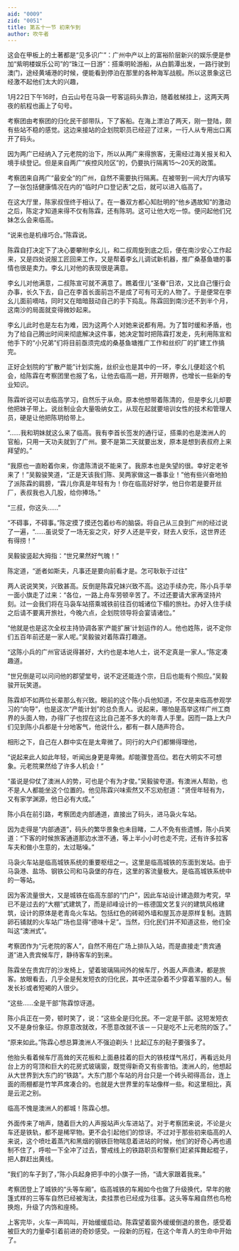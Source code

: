 ```yaml
---
aid: "0009"
zid: "0051"
title: 第五十一节 初来乍到
author: 吹牛者
---
```


这会在甲板上的土著都是“见多识广”：广州中产以上的富裕阶层新兴的娱乐便是参加“紫明楼娱乐公司”的“珠江一日游”：搭乘明轮游船，从白鹅潭出发，一路行驶到澳门，途经黄埔港的时候，便能看到停泊在那里的各种海军战舰。所以这景象这已经激不起他们太大的兴趣，

1月22日下午16时，白云山号在马袅一号客运码头靠泊，随着舷梯挂上，这两天两夜的航程也画上了句号。

考察团由考察团的归化民干部带队，下了客船。在海上漂泊了两天，刚一登陆，颇有些站不稳的感觉。这边来接站的企划院职员已经迎了过来，一行人从专用出口离开了码头。

因为两广已经纳入了元老院的治下，所以从两广来得旅客，无需经过海关报关和入境手续登记。但是来自两广“疾控风险区”的，仍要执行隔离15～20天的政策。

考察团来自两广“最安全”的广州，自然不需要执行隔离。在被带到一间大厅内填写了一张包括健康情况在内的“临时户口登记表”之后，就可以进入临高了。

在这大厅里，陈家叔侄终于相认了。在一番双方都心知肚明的“他乡遇故知”的激动之后，陈定才知道来得不仅有陈霖，还有陈玥。这可让他大吃一惊。便问起他们兄妹怎么会来临高。

“说来也是机缘巧合。”陈霖说。

陈霖自打决定下了决心要攀附李幺儿，和二叔周旋到底之后，便在南沙安心工作起来，又是四处说服工匠回来工作，又是帮着李幺儿调试新机器，推广桑基鱼塘的事情也很是卖力。李幺儿对他的表现很是满意。

李幺儿对他满意，二叔陈宣可就不满意了。瞧着侄儿“圣眷”日浓，又比自己懂行会办事，长久下去，自己在李首长面前岂不是成了可有可无的人物了。于是便常在李幺儿面前嘀咕，同时又在暗暗鼓动自己的手下捣乱。陈霖回到南沙还不到半个月，这南沙的局面就变得微妙起来。

李幺儿此时也是左右为难，因为这两个人对她来说都有用。为了暂时缓和矛盾，也为了给自己腾出时间来彻底解决这件事，她决定暂时把陈霖打发走，先利用陈宣和他手下的“小兄弟”们将目前亟须完成的桑基鱼塘推广工作和丝织厂的扩建工作搞完。

正好企划院的“扩散产能”计划实施，丝织业也是其中的一环，李幺儿便趁这个机会，给陈霖在考察团里也报了名，让他去临高一趟，开开眼界，也增长一些新的专业知识。



陈霖听说可以去临高学习，自然乐于从命。原本他想带着陈清的，但是李幺儿却要他把妹子带上。说丝制业会大量吸纳女工，从现在起就要培训女性的技术和管理人员，硬是让他把陈玥给带上。

“……我和玥妹就这么来了临高。我有李首长签发的通行证，搭乘的也是澳洲人的官船，只用一天功夫就到了广州。要不是第二天就要出发，原本是想到表叔府上来拜望的。”

“我原也一直盼着你来，你遣陈清说不能来了。我原本也是失望的很。幸好定老爷来了！”吴毅骏笑道，“正是天该我们陈、吴两家做这一番事业！”他有些兴奋地拍了派陈霖的肩膀，“霖儿你真是年轻有为！你在临高好好学，他日你若是要开丝厂，表叔我也入几股，给你捧场。”

“三叔，你这头……”

“不碍事，不碍事。”陈定摸了摸还包着纱布的脑袋。将自己从三良到广州的经过说了一遍，“……虽说受了一场无妄之灾，好歹人还是平安，财去人安乐，这世界还有得捞！”

吴毅骏竖起大拇指：“世兄果然好气魄！”

陈定道，“逝者如斯夫，凡事还是要向前看才是。怎可耿耿于过往”

两人说说笑笑，兴致甚高。反倒是陈霖兄妹兴致不高。这边手续办完，陈小兵手举一面小旗走了过来：“各位，一路上舟车劳顿辛苦了。不过还要请大家再坚持片刻。过一会我们将在马袅车站搭乘城铁前往百仞城诸位下榻的旅社。办好入住手续之后请不要离开旅社，今晚六点，企划院领导将会宴请诸位。”

“他就是也是这次全权主持协调各家‘产能扩展’计划运作的人。他也姓陈，说不定你们五百年前还是一家人呢。”吴毅骏对着陈霖打趣道。

“这陈小兵的广州官话说得甚好，大约也是本地人士，说不定真是一家人。”陈定凑趣道。

“世兄倒是可以问问他的郡望堂号，说不定还能连个宗，日后也能有个照应。”吴毅骏开玩笑道。

陈霖却不如两位长辈那么有兴致。眼前的这个陈小兵他知道，不仅是来临高参观学习的“向导”，也是这次“产能计划”的总负责人。说起来，哪怕是高举这样广州工商界的头面人物，办得厂子也捏在这比自己差不多大的年青人手里。因而一路上大户们见到陈小兵都是十分地客气，他说什么，都有一群人随声符合。

相形之下，自己在人群中实在是太卑微了。同行的大户们都懒得理他，

“说起来此人如此年轻，听闻出身更是卑微。却能骤登高位。若在大明实不可想象。元老院果然给了许多人机会！”

“虽说是仰仗了澳洲人的势，可也是个有为才俊。”吴毅骏夸道。有澳洲人帮助，也不是人人都能坐这个位置的。他见陈霖兴味索然又不忘劝慰道：“贤侄年轻有为，又有家学渊源，他日必有大成。”

陈小兵在前引路，考察团走内部通道，直接出了码头，进马袅火车站。

因为走得是“内部通道”，码头的繁华景象也未目睹，二人不免有些遗憾，陈小兵笑道：“下客的时候旅客通道那边水泄不通，等上半小小时也走不完，还有许多拉客车夫和做小生意的，太过聒噪。”

马袅火车站是临高城铁系统的重要枢纽之一。这里是临高城铁的东面到发站。由于马袅港、盐场、钢铁公司和马袅堡的存在，这里的客流量极大。是临高城铁系统中的一等站。

因为客流量很大，又是城铁在临高东部的“门户”，因此车站设计建造颇为考究，早已不是过去的“大棚”式建筑了，而是祁峰设计的一栋德国文艺复兴的建筑风格建筑，设计的原体是老青岛火车站。包括红色的砖砌外墙和屋瓦亦是原样复制。连鹅卵石铺就的火车站广场也显得“德味十足”。当然，归化民们并不知道这些，他们全叫这“澳洲式”。

考察团作为“元老院的客人”，自然不用在广场上排队入站，而是直接走“贵宾通道”进入贵宾候车厅，静待客车的到来。

陈霖坐在贵宾厅的沙发椅上，望着玻璃隔间外的候车厅，外面人声鼎沸，都是旅客。放眼看去，几乎全是髡发短衣的归化民，其中还混杂着不少穿着军服的人。髻发长衫或者短褐的人很少。

“这些……全是干部”陈霖惊讶道。

陈小兵正在一旁，顿时笑了，说：“这些全是归化民。不一定是干部。这短发短衣又不是身份象征。你原意改就改，不愿意改就不该－－只是吃不上元老院的饭了。”

“原来如此。”陈霖心想总算澳洲人不强迫剃头！比起辽东的鞑子要强多了。

他抬头看着候车厅高耸的天花板和上面悬挂着的巨大的铁枝煤气吊灯，再看远处月台上方的穹顶和巨大的花房式玻璃窗，既觉得新奇又有些害怕。澳洲人的，他想起从大世界到大东门的“铁路”。大东门那个车站的月台只是一个砖头砌得高台，连上面的雨棚都是竹竿芦席凑合的。也就是大世界里的车站像样一些。和这里相比，真是云泥之别。

临高不愧是澳洲人的都城！陈霖心想。

外面传来了哨声，随着巨大的人声报站声火车进站了。对于考察团来说，不论是火车还是铁轨，都不是稀罕物。更不会引起他们的惊讶。不过对于那些初来临高的人来说，这个喷吐着蒸汽和黑烟的钢铁巨物喘息着进站的时候，他们的好奇心再也遏制不住了，呼啦一下全冲了过去，警戒线上的铁路职员和警察们赶紧挥舞起棍子，把人群赶出黄线。

“我们的车子到了，”陈小兵起身把手中的小旗子一扬，“请大家跟着我来。”

考察团登上了城铁的“头等车厢”。临高城铁的车厢如今也做了升级换代，早年的敞篷式样的三等车自然已经被淘汰，卖挂票也已经成为往事。这头等车厢自然也鸟枪换炮，升级了内饰和座椅。

上客完毕，火车一声鸣叫，开始缓缓启动。陈霖望着窗外缓缓倒退的景色，感受着被巨大的力量牵引着前进的奇妙感受。一段新的历程，在这个年青人的生命中开始了。

